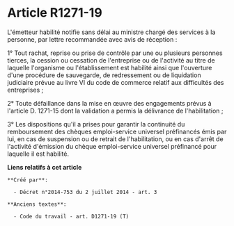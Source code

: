 # Article R1271-19

L'émetteur habilité notifie sans délai au ministre chargé des services à la personne, par lettre recommandée avec avis de
réception : 

1° Tout rachat, reprise ou prise de contrôle par une ou plusieurs personnes tierces, la cession ou cessation de l'entreprise
ou de l'activité au titre de laquelle l'organisme ou l'établissement est habilité ainsi que l'ouverture d'une procédure de
sauvegarde, de redressement ou de liquidation judiciaire prévue au livre VI du code de commerce relatif aux difficultés des
entreprises ; 

2° Toute défaillance dans la mise en œuvre des engagements prévus à l'article D. 1271-15 dont la validation a permis la
délivrance de l'habilitation ; 

3° Les dispositions qu'il a prises pour garantir la continuité du remboursement des chèques emploi-service universel
préfinancés émis par lui, en cas de suspension ou de retrait de l'habilitation, ou en cas d'arrêt de l'activité d'émission du
chèque emploi-service universel préfinancé pour laquelle il est habilité.

**Liens relatifs à cet article**

	**Créé par**:

	  - Décret n°2014-753 du 2 juillet 2014 - art. 3

	**Anciens textes**:

	  - Code du travail - art. D1271-19 (T)
